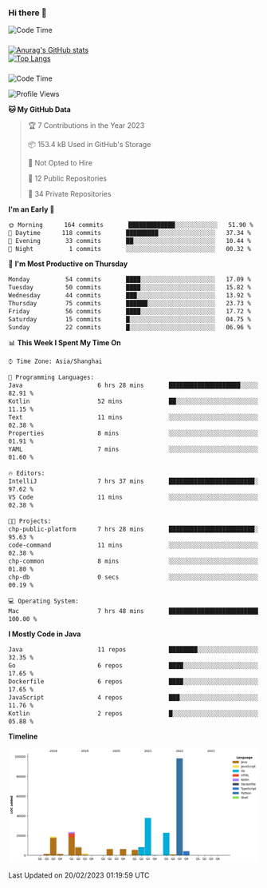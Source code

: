 ### Hi there 👋 

![Code Time](https://img.shields.io/endpoint?style=flat&url=https://codetime-api.datreks.com/badge/1061?logoColor=white%26project=%26recentMS=0%26showProject=false)

<!--
**Muyiafan/Muyiafan** is a ✨ _special_ ✨ repository because its `README.md` (this file) appears on your GitHub profile.

Here are some ideas to get you started:

- 🔭 I’m currently working on ...
- 🌱 I’m currently learning ...
- 👯 I’m looking to collaborate on ...
- 🤔 I’m looking for help with ...
- 💬 Ask me about ...
- 📫 How to reach me: ...
- 😄 Pronouns: ...
- ⚡ Fun fact: ...
-->

### 

[![Anurag's GitHub stats](https://github-readme-stats.vercel.app/api?username=Muyiafan)](https://github.com/anuraghazra/github-readme-stats)
<br>
[![Top Langs](https://github-readme-stats.vercel.app/api/top-langs/?username=Muyiafan)](https://github.com/anuraghazra/github-readme-stats)

### 

<!--START_SECTION:waka-->
![Code Time](http://img.shields.io/badge/Code%20Time-5%2C627%20hrs%2033%20mins-blue)

![Profile Views](http://img.shields.io/badge/Profile%20Views-0-blue)

**🐱 My GitHub Data** 

> 🏆 7 Contributions in the Year 2023
 > 
> 📦 153.4 kB Used in GitHub's Storage 
 > 
> 🚫 Not Opted to Hire
 > 
> 📜 12 Public Repositories 
 > 
> 🔑 34 Private Repositories  
 > 
**I'm an Early 🐤** 

```text
🌞 Morning      164 commits       █████████████░░░░░░░░░░░░   51.90 % 
🌆 Daytime      118 commits       █████████░░░░░░░░░░░░░░░░   37.34 % 
🌃 Evening       33 commits       ██░░░░░░░░░░░░░░░░░░░░░░░   10.44 % 
🌙 Night          1 commits       ░░░░░░░░░░░░░░░░░░░░░░░░░   00.32 % 

```
📅 **I'm Most Productive on Thursday** 

```text
Monday          54 commits       ████░░░░░░░░░░░░░░░░░░░░░   17.09 % 
Tuesday         50 commits       ████░░░░░░░░░░░░░░░░░░░░░   15.82 % 
Wednesday       44 commits       ███░░░░░░░░░░░░░░░░░░░░░░   13.92 % 
Thursday        75 commits       ██████░░░░░░░░░░░░░░░░░░░   23.73 % 
Friday          56 commits       ████░░░░░░░░░░░░░░░░░░░░░   17.72 % 
Saturday        15 commits       █░░░░░░░░░░░░░░░░░░░░░░░░   04.75 % 
Sunday          22 commits       █░░░░░░░░░░░░░░░░░░░░░░░░   06.96 % 

```


📊 **This Week I Spent My Time On** 

```text
⌚︎ Time Zone: Asia/Shanghai

💬 Programming Languages: 
Java                     6 hrs 28 mins       ████████████████████░░░░░   82.91 % 
Kotlin                   52 mins             ██░░░░░░░░░░░░░░░░░░░░░░░   11.15 % 
Text                     11 mins             ░░░░░░░░░░░░░░░░░░░░░░░░░   02.38 % 
Properties               8 mins              ░░░░░░░░░░░░░░░░░░░░░░░░░   01.91 % 
YAML                     7 mins              ░░░░░░░░░░░░░░░░░░░░░░░░░   01.60 % 

🔥 Editors: 
IntelliJ                 7 hrs 37 mins       ████████████████████████░   97.62 % 
VS Code                  11 mins             ░░░░░░░░░░░░░░░░░░░░░░░░░   02.38 % 

🐱‍💻 Projects: 
chp-public-platform      7 hrs 28 mins       ████████████████████████░   95.63 % 
code-command             11 mins             ░░░░░░░░░░░░░░░░░░░░░░░░░   02.38 % 
chp-common               8 mins              ░░░░░░░░░░░░░░░░░░░░░░░░░   01.80 % 
chp-db                   0 secs              ░░░░░░░░░░░░░░░░░░░░░░░░░   00.19 % 

💻 Operating System: 
Mac                      7 hrs 48 mins       █████████████████████████   100.00 % 

```

**I Mostly Code in Java** 

```text
Java                     11 repos            ████████░░░░░░░░░░░░░░░░░   32.35 % 
Go                       6 repos             ████░░░░░░░░░░░░░░░░░░░░░   17.65 % 
Dockerfile               6 repos             ████░░░░░░░░░░░░░░░░░░░░░   17.65 % 
JavaScript               4 repos             ███░░░░░░░░░░░░░░░░░░░░░░   11.76 % 
Kotlin                   2 repos             █░░░░░░░░░░░░░░░░░░░░░░░░   05.88 % 

```


**Timeline**

![Chart not found](https://raw.githubusercontent.com/Muyiafan/Muyiafan/main/charts/bar_graph.png) 


 Last Updated on 20/02/2023 01:19:59 UTC
<!--END_SECTION:waka-->
